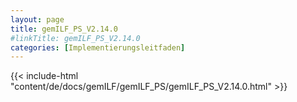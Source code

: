```yaml
---
layout: page
title: gemILF_PS_V2.14.0
#linkTitle: gemILF_PS_V2.14.0
categories: [Implementierungsleitfaden]
---
```

{{< include-html "content/de/docs/gemILF/gemILF_PS/gemILF_PS_V2.14.0.html" >}}